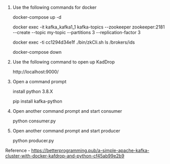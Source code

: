 1. Use the following commands for docker

    docker-compose up -d  

    docker exec -it kafka_kafka1_1 kafka-topics --zookeeper zookeeper:2181 --create --topic my-topic --partitions 3 --replication-factor 3
    
    docker exec -ti cc1294d34e1f  ./bin/zkCli.sh ls /brokers/ids
    
    docker-compose down
    
2. Use the following command to open up KadDrop
    
    http://localhost:9000/
    
3. Open a command prompt
    
    install python 3.8.X
    
    pip install kafka-python
    
4. Open another command prompt and start consumer
    
    python consumer.py
    
5. Open another command prompt and start producer
    
    python  producer.py
   
Reference - https://betterprogramming.pub/a-simple-apache-kafka-cluster-with-docker-kafdrop-and-python-cf45ab99e2b9
